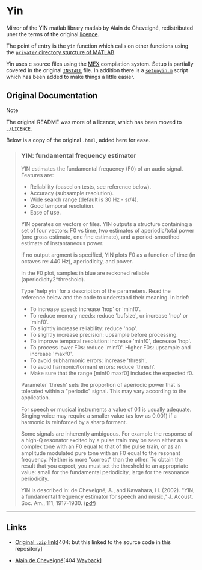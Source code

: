 # Yin

Mirror of the YIN matlab library matlab by Alain de Cheveigné, redistributed
uner the terms of the original [licence](./LICENCE).

The point of entry is the `yin` function which calls on other functions using
the [`private/` directory sturcture of
MATLAB](https://www.mathworks.com/help/matlab/matlab_prog/private-functions.html).

Yin uses c source files using the
[MEX](https://www.mathworks.com/help/matlab/ref/mex.html) compilation system.
Setup is partially covered in the original [`INSTALL`](./INSTALL) file. In
addition there is a [`setupyin.m`](./setupyin.m) script which has been added to make things a
little easier.

## Original Documentation

>[!NOTE] 
>The original README was more of a licence, which has been moved to [`./LICENCE`](./LICENCE).
>
>Below is a copy of the original `.html`,  added here for ease.


>### YIN: fundamental frequency estimator
>
>YIN estimates the fundamental frequency (F0) of an audio signal. Features are:
>
>-   Reliability (based on tests, see reference below).
>-   Accuracy (subsample resolution).
>-   Wide search range (default is 30 Hz - sr/4).
>-   Good temporal resolution.
>-   Ease of use.
>
>YIN operates on vectors or files. YIN outputs a structure containing a set of
>four vectors: F0 vs time, two estimates of aperiodic/total power (one gross
>estimate, one fine estimate), and a period-smoothed estimate of instantaneous
>power.
>
>If no output argment is specified, YIN plots F0 as a function of time (in
>octaves re: 440 Hz), aperiodicity, and power.
>
>In the F0 plot, samples in blue are reckoned reliable
>(aperiodicity2\*threshold).
>
>Type 'help yin' for a description of the parameters. Read the reference below
>and the code to understand their meaning. In brief:
>
>-   To increase speed: increase 'hop' or 'minf0'.
>-   To reduce memory needs: reduce 'bufsize', or increase 'hop' or 'minf0'.
>-   To slightly increase reliability: reduce 'hop'.
>-   To slightly increase precision: upsample before processing.
>-   To improve temporal resolution: increase 'minf0', decrease 'hop'.
>-   To process lower F0s: reduce 'minf0'. Higher F0s: upsample and increase
>    'maxf0'.
>-   To avoid subharmonic errors: increase 'thresh'.
>-   To avoid harmonic/formant errors: reduce 'thresh'.
>-   Make sure that the range \[minf0 maxf0\] includes the expected f0.
>
>Parameter 'thresh' sets the proportion of aperiodic power that is tolerated
>within a "periodic" signal. This may vary according to the application.
>
>For speech or musical instruments a value of 0.1 is usually adequate. Singing
>voice may require a smaller value (as low as 0.001) if a harmonic is reinforced
>by a sharp formant.
>
>Some signals are inherently ambiguous. For example the response of a high-Q
>resonator excited by a pulse train may be seen either as a complex tone with an
>F0 equal to that of the pulse train, or as an amplitude modulated pure tone with
>an F0 equal to the resonant frequency. Neither is more "correct" than the other.
>To obtain the result that you expect, you must set the threshold to an
>appropriate value: small for the fundamental periodicity, large for the
>resonance periodicity.
>
>YIN is described in: de Cheveigné, A., and Kawahara, H. (2002). "YIN, a
>fundamental frequency estimator for speech and music," J. Acoust. Soc. Am., 111,
>1917-1930. ([pdf](http://www.ircam.fr/pcm/cheveign/ps/yin.pdf))

------------------------------------------------------------------------
## Links

- [Original `.zip` link](http://www.ircam.fr/pcm/cheveign/sw/yin.zip)[404: but this linked to
the source code in this repository]

- [Alain de Cheveigné](http://www.ircam.fr/pcm/cheveign)[404
[Wayback](https://web.archive.org/web/20020827085543/http://www.ircam.fr/pcm/cheveign/)]
